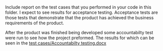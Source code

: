 Include report on the test cases that you performed in your code in this folder. I expect to see results for acceptance testing.
Acceptance tests are those tests that demonstrate that the product has achieved the business requirements of the product.





After the product was finished being developed some accountabilty test were run to see how the project preformed. The results 
for which can be seen in the [test cases/Accountabilty testing.docx](#testCase)
